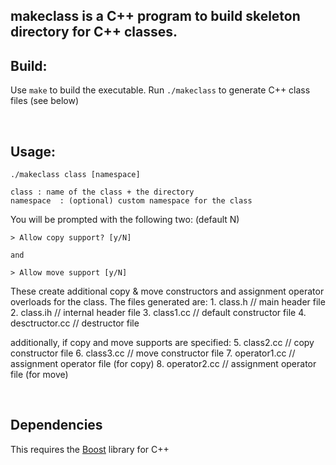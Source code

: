 ## makeclass is a C++ program to build skeleton directory for C++ classes.


## **Build**: 

Use `make` to build the executable.
Run `./makeclass` to generate C++ class files (see below)

<br/>

## **Usage**:

```
./makeclass class [namespace]

class : name of the class + the directory
namespace  : (optional) custom namespace for the class
```

You will be prompted with the following two: (default N)

```
> Allow copy support? [y/N]

and

> Allow move support [y/N]
```

These create additional copy & move constructors and assignment operator overloads for the class.
The files generated are:
    1. class.h          // main header file
    2. class.ih         // internal header file
    3. class1.cc        // default constructor file
    4. desctructor.cc   // destructor file

additionally, if copy and move supports are specified:
    5. class2.cc        // copy constructor file
    6. class3.cc        // move constructor file
    7. operator1.cc     // assignment operator file (for copy)
    8. operator2.cc     // assignment operator file (for move)

<br/>

## **Dependencies**

This requires the [Boost](https://www.boost.org/users/download/) library for C++ 

